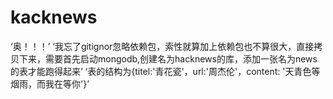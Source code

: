 # kacknews
‘奥！！！’
‘我忘了gitignor忽略依赖包，索性就算加上依赖包也不算很大，直接拷贝下来，需要首先启动mongodb,创建名为hacknews的库，添加一张名为news的表才能跑得起来’
‘表的结构为{titel:'青花瓷'，url:'周杰伦'，content: '天青色等烟雨，而我在等你'}’
